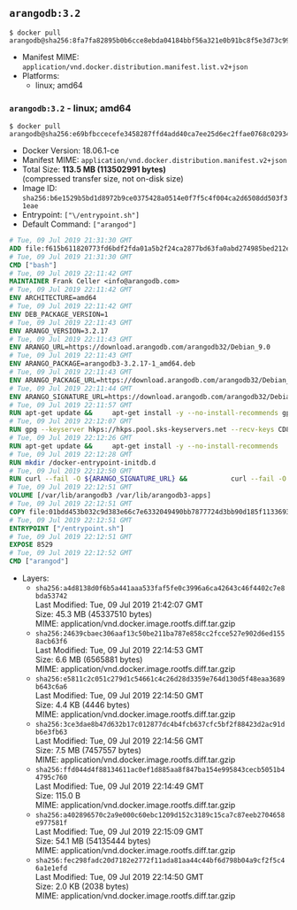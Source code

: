 ## `arangodb:3.2`

```console
$ docker pull arangodb@sha256:8fa7fa82895b0b6cce8ebda04184bbf56a321e0b91bc8f5e3d73c9919b7500c8
```

-	Manifest MIME: `application/vnd.docker.distribution.manifest.list.v2+json`
-	Platforms:
	-	linux; amd64

### `arangodb:3.2` - linux; amd64

```console
$ docker pull arangodb@sha256:e69bfbccecefe3458287ffd4add40ca7ee25d6ec2ffae0768c02934dd4e8e7a4
```

-	Docker Version: 18.06.1-ce
-	Manifest MIME: `application/vnd.docker.distribution.manifest.v2+json`
-	Total Size: **113.5 MB (113502991 bytes)**  
	(compressed transfer size, not on-disk size)
-	Image ID: `sha256:b6e1529b5bd1d8972b9ce0375428a0514e0f7f5c4f004ca2d6508dd503f31eae`
-	Entrypoint: `["\/entrypoint.sh"]`
-	Default Command: `["arangod"]`

```dockerfile
# Tue, 09 Jul 2019 21:31:30 GMT
ADD file:f615b611820773fd6bdf2fda01a5b2f24ca2877bd63fa0abd274985bed212e67 in / 
# Tue, 09 Jul 2019 21:31:30 GMT
CMD ["bash"]
# Tue, 09 Jul 2019 22:11:42 GMT
MAINTAINER Frank Celler <info@arangodb.com>
# Tue, 09 Jul 2019 22:11:42 GMT
ENV ARCHITECTURE=amd64
# Tue, 09 Jul 2019 22:11:42 GMT
ENV DEB_PACKAGE_VERSION=1
# Tue, 09 Jul 2019 22:11:43 GMT
ENV ARANGO_VERSION=3.2.17
# Tue, 09 Jul 2019 22:11:43 GMT
ENV ARANGO_URL=https://download.arangodb.com/arangodb32/Debian_9.0
# Tue, 09 Jul 2019 22:11:43 GMT
ENV ARANGO_PACKAGE=arangodb3-3.2.17-1_amd64.deb
# Tue, 09 Jul 2019 22:11:43 GMT
ENV ARANGO_PACKAGE_URL=https://download.arangodb.com/arangodb32/Debian_9.0/amd64/arangodb3-3.2.17-1_amd64.deb
# Tue, 09 Jul 2019 22:11:44 GMT
ENV ARANGO_SIGNATURE_URL=https://download.arangodb.com/arangodb32/Debian_9.0/amd64/arangodb3-3.2.17-1_amd64.deb.asc
# Tue, 09 Jul 2019 22:11:57 GMT
RUN apt-get update &&     apt-get install -y --no-install-recommends gpg dirmngr     &&     rm -rf /var/lib/apt/lists/*
# Tue, 09 Jul 2019 22:12:07 GMT
RUN gpg --keyserver hkps://hkps.pool.sks-keyservers.net --recv-keys CD8CB0F1E0AD5B52E93F41E7EA93F5E56E751E9B
# Tue, 09 Jul 2019 22:12:26 GMT
RUN apt-get update &&     apt-get install -y --no-install-recommends         libjemalloc1         ca-certificates         pwgen         curl         numactl     &&     rm -rf /var/lib/apt/lists/*
# Tue, 09 Jul 2019 22:12:28 GMT
RUN mkdir /docker-entrypoint-initdb.d
# Tue, 09 Jul 2019 22:12:50 GMT
RUN curl --fail -O ${ARANGO_SIGNATURE_URL} &&           curl --fail -O ${ARANGO_PACKAGE_URL} &&             gpg --verify ${ARANGO_PACKAGE}.asc &&     (echo arangodb3 arangodb3/password password test | debconf-set-selections) &&     (echo arangodb3 arangodb3/password_again password test | debconf-set-selections) &&     DEBIAN_FRONTEND="noninteractive" dpkg -i ${ARANGO_PACKAGE} &&     rm -rf /var/lib/arangodb3/* &&     sed -ri         -e 's!127\.0\.0\.1!0.0.0.0!g'         -e 's!^(file\s*=).*!\1 -!'         -e 's!^\s*uid\s*=.*!!'         /etc/arangodb3/arangod.conf     && chgrp 0 /var/lib/arangodb3 /var/lib/arangodb3-apps     && chmod 775 /var/lib/arangodb3 /var/lib/arangodb3-apps     &&     rm -f ${ARANGO_PACKAGE}*
# Tue, 09 Jul 2019 22:12:51 GMT
VOLUME [/var/lib/arangodb3 /var/lib/arangodb3-apps]
# Tue, 09 Jul 2019 22:12:51 GMT
COPY file:01bdd453b032c9d383e66c7e6332049490bb7877724d3bb90d185f11336934d2 in /entrypoint.sh 
# Tue, 09 Jul 2019 22:12:51 GMT
ENTRYPOINT ["/entrypoint.sh"]
# Tue, 09 Jul 2019 22:12:51 GMT
EXPOSE 8529
# Tue, 09 Jul 2019 22:12:52 GMT
CMD ["arangod"]
```

-	Layers:
	-	`sha256:a4d8138d0f6b5a441aaa533faf5fe0c3996a6ca42643c46f4402c7e8bda53742`  
		Last Modified: Tue, 09 Jul 2019 21:42:07 GMT  
		Size: 45.3 MB (45337510 bytes)  
		MIME: application/vnd.docker.image.rootfs.diff.tar.gzip
	-	`sha256:24639cbaec306aaf13c50be211ba787e858cc2fcce527e902d6ed1558acb63f6`  
		Last Modified: Tue, 09 Jul 2019 22:14:53 GMT  
		Size: 6.6 MB (6565881 bytes)  
		MIME: application/vnd.docker.image.rootfs.diff.tar.gzip
	-	`sha256:e5811c2c051c279d1c54661c4c26d28d3359e764d130d5f48eaa3689b643c6a6`  
		Last Modified: Tue, 09 Jul 2019 22:14:50 GMT  
		Size: 4.4 KB (4446 bytes)  
		MIME: application/vnd.docker.image.rootfs.diff.tar.gzip
	-	`sha256:3ce3dae8b47d632b17c012877dc4b4fcb637cfc5bf2f88423d2ac91db6e3fb63`  
		Last Modified: Tue, 09 Jul 2019 22:14:56 GMT  
		Size: 7.5 MB (7457557 bytes)  
		MIME: application/vnd.docker.image.rootfs.diff.tar.gzip
	-	`sha256:ffd044d4f88134611ac0ef1d885aa8f847ba154e995843cecb5051b44795c760`  
		Last Modified: Tue, 09 Jul 2019 22:14:49 GMT  
		Size: 115.0 B  
		MIME: application/vnd.docker.image.rootfs.diff.tar.gzip
	-	`sha256:a402896570c2a9e000c60ebc1209d152c3189c15ca7c87eeb2704658e977581f`  
		Last Modified: Tue, 09 Jul 2019 22:15:09 GMT  
		Size: 54.1 MB (54135444 bytes)  
		MIME: application/vnd.docker.image.rootfs.diff.tar.gzip
	-	`sha256:fec298fadc20d7182e2772f11ada81aa44c44bf6d798b04a9cf2f5c46a1e1efd`  
		Last Modified: Tue, 09 Jul 2019 22:14:50 GMT  
		Size: 2.0 KB (2038 bytes)  
		MIME: application/vnd.docker.image.rootfs.diff.tar.gzip
